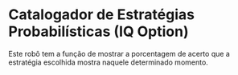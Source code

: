 # Catalogador de Estratégias Probabilísticas (IQ Option)

Este robô tem a função de mostrar a porcentagem de acerto que a estratégia escolhida mostra naquele determinado momento.
